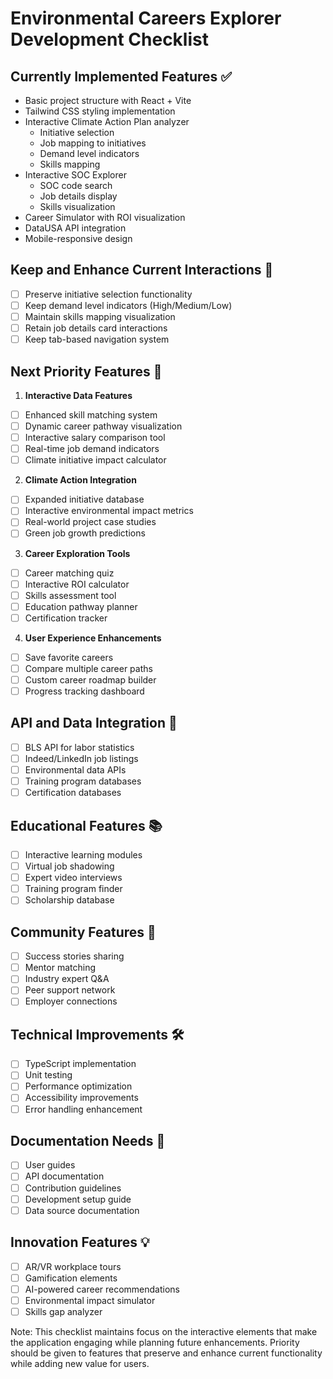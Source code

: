 # Environmental Careers Explorer Development Checklist

## Currently Implemented Features ✅
- Basic project structure with React + Vite
- Tailwind CSS styling implementation
- Interactive Climate Action Plan analyzer
  * Initiative selection
  * Job mapping to initiatives
  * Demand level indicators
  * Skills mapping
- Interactive SOC Explorer
  * SOC code search
  * Job details display
  * Skills visualization
- Career Simulator with ROI visualization
- DataUSA API integration
- Mobile-responsive design

## Keep and Enhance Current Interactions 🔄
- [ ] Preserve initiative selection functionality
- [ ] Keep demand level indicators (High/Medium/Low)
- [ ] Maintain skills mapping visualization
- [ ] Retain job details card interactions
- [ ] Keep tab-based navigation system

## Next Priority Features 🎯
1. **Interactive Data Features**
- [ ] Enhanced skill matching system
- [ ] Dynamic career pathway visualization
- [ ] Interactive salary comparison tool
- [ ] Real-time job demand indicators
- [ ] Climate initiative impact calculator

2. **Climate Action Integration**
- [ ] Expanded initiative database
- [ ] Interactive environmental impact metrics
- [ ] Real-world project case studies
- [ ] Green job growth predictions

3. **Career Exploration Tools**
- [ ] Career matching quiz
- [ ] Interactive ROI calculator
- [ ] Skills assessment tool
- [ ] Education pathway planner
- [ ] Certification tracker

4. **User Experience Enhancements**
- [ ] Save favorite careers
- [ ] Compare multiple career paths
- [ ] Custom career roadmap builder
- [ ] Progress tracking dashboard

## API and Data Integration 🔌
- [ ] BLS API for labor statistics
- [ ] Indeed/LinkedIn job listings
- [ ] Environmental data APIs
- [ ] Training program databases
- [ ] Certification databases

## Educational Features 📚
- [ ] Interactive learning modules
- [ ] Virtual job shadowing
- [ ] Expert video interviews
- [ ] Training program finder
- [ ] Scholarship database

## Community Features 👥
- [ ] Success stories sharing
- [ ] Mentor matching
- [ ] Industry expert Q&A
- [ ] Peer support network
- [ ] Employer connections

## Technical Improvements 🛠
- [ ] TypeScript implementation
- [ ] Unit testing
- [ ] Performance optimization
- [ ] Accessibility improvements
- [ ] Error handling enhancement

## Documentation Needs 📝
- [ ] User guides
- [ ] API documentation
- [ ] Contribution guidelines
- [ ] Development setup guide
- [ ] Data source documentation

## Innovation Features 💡
- [ ] AR/VR workplace tours
- [ ] Gamification elements
- [ ] AI-powered career recommendations
- [ ] Environmental impact simulator
- [ ] Skills gap analyzer

Note: This checklist maintains focus on the interactive elements that make the application engaging while planning future enhancements. Priority should be given to features that preserve and enhance current functionality while adding new value for users.